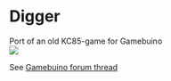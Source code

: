 # Digger
Port of an old KC85-game for Gamebuino
<br/>
<img src="https://github.com/scmar/Digger/blob/master/bitmaps/L5_Monster.gif"/></br>

See <a href="http://gamebuino.com/forum/viewtopic.php?f=17&t=3267">Gamebuino forum thread</a>
